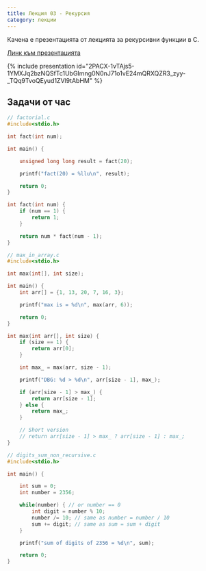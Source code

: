 ```yaml
---
title: Лекция 03 - Рекурсия
category: лекции
---
```


Качена е презентацията от лекцията за рекурсивни функции в С.

[Линк към презентацията](https://docs.google.com/presentation/d/e/2PACX-1vTAjs5-1YMXJq2bzNQSfTc1UbGImng0N0nJ71o1vE24mQRXQZR3_zyy-_TQq9TvoQEyud1ZVl9tAbHM/pub?start=false&loop=false&delayms=3000)

{% include presentation id="2PACX-1vTAjs5-1YMXJq2bzNQSfTc1UbGImng0N0nJ71o1vE24mQRXQZR3_zyy-_TQq9TvoQEyud1ZVl9tAbHM" %}

## Задачи от час

```c
// factorial.c
#include<stdio.h>

int fact(int num);

int main() {

    unsigned long long result = fact(20);

    printf("fact(20) = %llu\n", result);

    return 0;
}

int fact(int num) {
    if (num == 1) {
        return 1;
    }

    return num * fact(num - 1);
}
```

```c
// max_in_array.c
#include<stdio.h>

int max(int[], int size);

int main() {
    int arr[] = {1, 13, 20, 7, 16, 3};

    printf("max is = %d\n", max(arr, 6));

    return 0;
}

int max(int arr[], int size) {
    if (size == 1) {
        return arr[0];
    }

    int max_ = max(arr, size - 1);

    printf("DBG: %d > %d\n", arr[size - 1], max_);

    if (arr[size - 1] > max_) {
        return arr[size - 1];
    } else {
        return max_;
    }

    // Short version
    // return arr[size - 1] > max_ ? arr[size - 1] : max_;
}
```

```c
// digits_sum_non_recursive.c
#include<stdio.h>

int main() {

    int sum = 0;
    int number = 2356;

    while(number) { // or number == 0
        int digit = number % 10;
        number /= 10; // same as number = number / 10
        sum += digit; // same as sum = sum + digit
    }

    printf("sum of digits of 2356 = %d\n", sum);

    return 0;
}
```
